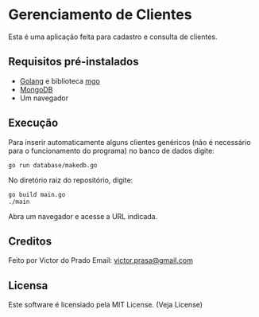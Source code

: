 Gerenciamento de Clientes
=========================
Esta é uma aplicação feita para cadastro e consulta de clientes.

Requisitos pré-instalados
-------------------------

 * [Golang](https://golang.org/) e biblioteca [mgo](https://labix.org/mgo)
 * [MongoDB](https://www.mongodb.com/)
 * Um navegador

Execução
--------
Para inserir automaticamente alguns clientes genéricos (não é necessário para
o funcionamento do programa) no banco de dados digite:

    go run database/makedb.go

No diretório raiz do repositório, digite:

    go build main.go
    ./main

Abra um navegador e acesse a URL indicada.

Creditos
--------
Feito por Victor do Prado
Email: victor.prasa@gmail.com

Licensa
-------
Este software é licensiado pela MIT License. (Veja License)
